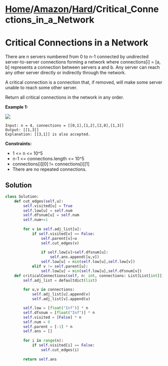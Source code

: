 # [Home](./../..)/[Amazon](./..)/[Hard](./)/Critical_Connections_in_a_Network
<h1>Critical Connections in a Network</h1>

<p>
There are n servers numbered from 0 to n-1 connected by undirected server-to-server connections forming a network where connections[i] = [a, b] represents a connection between servers a and b. Any server can reach any other server directly or indirectly through the network.

A critical connection is a connection that, if removed, will make some server unable to reach some other server.

Return all critical connections in the network in any order.

</p>

<b>Example 1:</b>

<img src="https://assets.leetcode.com/uploads/2019/09/03/1537_ex1_2.png">

    Input: n = 4, connections = [[0,1],[1,2],[2,0],[1,3]]
    Output: [[1,3]]
    Explanation: [[3,1]] is also accepted.

<b>Constraints:</b>

- 1 <= n <= 10^5
- n-1 <= connections.length <= 10^5
- connections[i][0] != connections[i][1]
- There are no repeated connections.

<h2>Solution</h2>

```python
class Solution:
    def cut_edges(self,u):
        self.visited[u] = True
        self.low[u] = self.num
        self.dfsnum[u] = self.num
        self.num+=1
        
        for v in self.adj_list[u]:
            if self.visited[v] == False:
                self.parent[v]=u
                self.cut_edges(v)
                
                if self.low[v]>self.dfsnum[u]:
                    self.ans.append([u,v])
                self.low[u] = min(self.low[u],self.low[v])
            elif v != self.parent[u]:
                self.low[u] = min(self.low[u],self.dfsnum[v])
    def criticalConnections(self, n: int, connections: List[List[int]]) -> List[List[int]]:
        self.adj_list = defaultdict(list)
    
        for u,v in connections:
            self.adj_list[u].append(v)
            self.adj_list[v].append(u)

        self.low = [float("Inf")] * n
        self.dfsnum = [float("Inf")] * n
        self.visited = [False] * n
        self.num = 0
        self.parent = [-1] * n
        self.ans = []
        
        for i in range(n):
            if self.visited[i] == False:
                self.cut_edges(i)
        
        return self.ans
```
